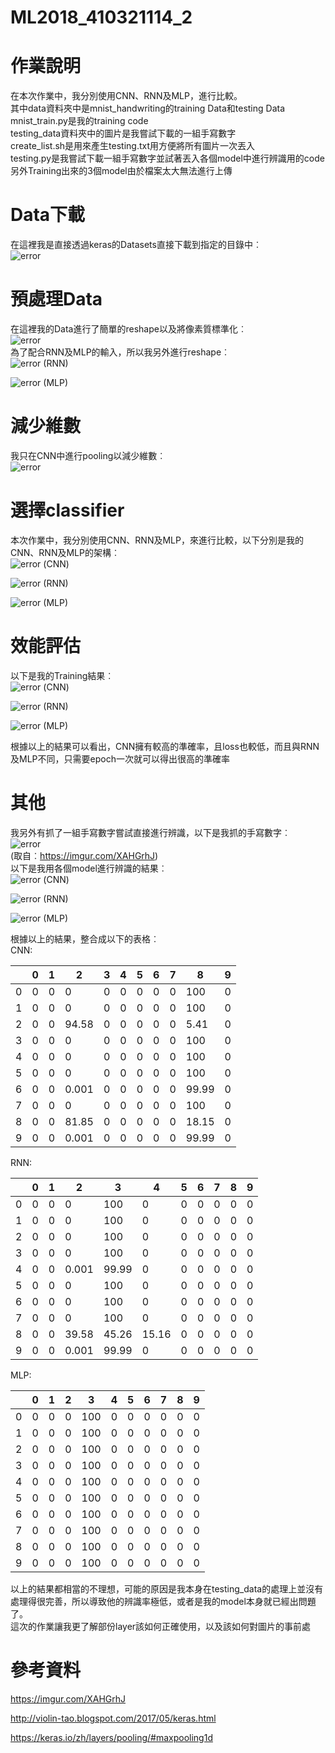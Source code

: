 # ML2018_410321114_2

# 作業說明
  在本次作業中，我分別使用CNN、RNN及MLP，進行比較。  
  其中data資料夾中是mnist_handwriting的training Data和testing Data  
  mnist_train.py是我的training code  
  testing_data資料夾中的圖片是我嘗試下載的一組手寫數字  
  create_list.sh是用來產生testing.txt用方便將所有圖片一次丟入  
  testing.py是我嘗試下載一組手寫數字並試著丟入各個model中進行辨識用的code  
  另外Training出來的3個model由於檔案太大無法進行上傳  
# Data下載
  在這裡我是直接透過keras的Datasets直接下載到指定的目錄中︰  
  ![error](https://github.com/weiwow123/ML2018_410321114_2/blob/master/readme_data/data_download.png)  
# 預處理Data
  在這裡我的Data進行了簡單的reshape以及將像素質標準化︰  
  ![error](https://github.com/weiwow123/ML2018_410321114_2/blob/master/readme_data/preprocessing1.png)  
  為了配合RNN及MLP的輸入，所以我另外進行reshape︰  
  ![error](https://github.com/weiwow123/ML2018_410321114_2/blob/master/readme_data/preprocessing2.png)
  (RNN)  
    
  ![error](https://github.com/weiwow123/ML2018_410321114_2/blob/master/readme_data/preprocessing3.png)
  (MLP)  
    
# 減少維數
  我只在CNN中進行pooling以減少維數︰  
  ![error](https://github.com/weiwow123/ML2018_410321114_2/blob/master/readme_data/pooling.png)  
# 選擇classifier
  本次作業中，我分別使用CNN、RNN及MLP，來進行比較，以下分別是我的CNN、RNN及MLP的架構︰  
  ![error](https://github.com/weiwow123/ML2018_410321114_2/blob/master/readme_data/CNN.png)
  (CNN)  
    
  ![error](https://github.com/weiwow123/ML2018_410321114_2/blob/master/readme_data/RNN.png)
  (RNN)  
    
  ![error](https://github.com/weiwow123/ML2018_410321114_2/blob/master/readme_data/MLP.png)
  (MLP)  
    
# 效能評估
  以下是我的Training結果︰  
  ![error](https://github.com/weiwow123/ML2018_410321114_2/blob/master/readme_data/CNN_Train.png)
  (CNN)  
    
  ![error](https://github.com/weiwow123/ML2018_410321114_2/blob/master/readme_data/RNN_Train.png)
  (RNN)  
  
  ![error](https://github.com/weiwow123/ML2018_410321114_2/blob/master/readme_data/MLP_Train.png)
  (MLP)  
  
  根據以上的結果可以看出，CNN擁有較高的準確率，且loss也較低，而且與RNN及MLP不同，只需要epoch一次就可以得出很高的準確率  
# 其他
  我另外有抓了一組手寫數字嘗試直接進行辨識，以下是我抓的手寫數字︰  
  ![error](https://github.com/weiwow123/ML2018_410321114_2/blob/master/readme_data/testing.jpg)  
  (取自︰https://imgur.com/XAHGrhJ)  
  以下是我用各個model進行辨識的結果︰  
  ![error](https://github.com/weiwow123/ML2018_410321114_2/blob/master/readme_data/CNN_testing.png)
  (CNN)  
    
  ![error](https://github.com/weiwow123/ML2018_410321114_2/blob/master/readme_data/RNN_testing.png)
  (RNN)  
    
  ![error](https://github.com/weiwow123/ML2018_410321114_2/blob/master/readme_data/MLP_testing.png)
  (MLP)  
    
  根據以上的結果，整合成以下的表格︰  
  CNN:  
  
  |     |  0  |  1  |  2  |  3  |  4  |  5  |  6  |  7  |  8  |  9  |  
  |-----|-----|-----|-----|-----|-----|-----|-----|-----|-----|-----|
  |  0  |  0  |  0  |  0  |  0  |  0  |  0  |  0  |  0  | 100 |  0  |  
  |  1  |  0  |  0  |  0  |  0  |  0  |  0  |  0  |  0  | 100 |  0  |  
  |  2  |  0  |  0  |94.58|  0  |  0  |  0  |  0  |  0  | 5.41|  0  |  
  |  3  |  0  |  0  |  0  |  0  |  0  |  0  |  0  |  0  | 100 |  0  |  
  |  4  |  0  |  0  |  0  |  0  |  0  |  0  |  0  |  0  | 100 |  0  |  
  |  5  |  0  |  0  |  0  |  0  |  0  |  0  |  0  |  0  | 100 |  0  |  
  |  6  |  0  |  0  |0.001|  0  |  0  |  0  |  0  |  0  |99.99|  0  |  
  |  7  |  0  |  0  |  0  |  0  |  0  |  0  |  0  |  0  | 100 |  0  |  
  |  8  |  0  |  0  |81.85|  0  |  0  |  0  |  0  |  0  |18.15|  0  |  
  |  9  |  0  |  0  |0.001|  0  |  0  |  0  |  0  |  0  |99.99|  0  |  
  
  RNN:
  
  |     |  0  |  1  |  2  |  3  |  4  |  5  |  6  |  7  |  8  |  9  |  
  |-----|-----|-----|-----|-----|-----|-----|-----|-----|-----|-----|
  |  0  |  0  |  0  |  0  | 100 |  0  |  0  |  0  |  0  |  0  |  0  |
  |  1  |  0  |  0  |  0  | 100 |  0  |  0  |  0  |  0  |  0  |  0  |
  |  2  |  0  |  0  |  0  | 100 |  0  |  0  |  0  |  0  |  0  |  0  |
  |  3  |  0  |  0  |  0  | 100 |  0  |  0  |  0  |  0  |  0  |  0  |
  |  4  |  0  |  0  |0.001|99.99|  0  |  0  |  0  |  0  |  0  |  0  |
  |  5  |  0  |  0  |  0  | 100 |  0  |  0  |  0  |  0  |  0  |  0  |
  |  6  |  0  |  0  |  0  | 100 |  0  |  0  |  0  |  0  |  0  |  0  |
  |  7  |  0  |  0  |  0  | 100 |  0  |  0  |  0  |  0  |  0  |  0  |
  |  8  |  0  |  0  |39.58|45.26|15.16|  0  |  0  |  0  |  0  |  0  |
  |  9  |  0  |  0  |0.001|99.99|  0  |  0  |  0  |  0  |  0  |  0  |
  
  MLP:
  
  |     |  0  |  1  |  2  |  3  |  4  |  5  |  6  |  7  |  8  |  9  |  
  |-----|-----|-----|-----|-----|-----|-----|-----|-----|-----|-----|
  |  0  |  0  |  0  |  0  | 100 |  0  |  0  |  0  |  0  |  0  |  0  |
  |  1  |  0  |  0  |  0  | 100 |  0  |  0  |  0  |  0  |  0  |  0  |
  |  2  |  0  |  0  |  0  | 100 |  0  |  0  |  0  |  0  |  0  |  0  |
  |  3  |  0  |  0  |  0  | 100 |  0  |  0  |  0  |  0  |  0  |  0  |
  |  4  |  0  |  0  |  0  | 100 |  0  |  0  |  0  |  0  |  0  |  0  |
  |  5  |  0  |  0  |  0  | 100 |  0  |  0  |  0  |  0  |  0  |  0  |
  |  6  |  0  |  0  |  0  | 100 |  0  |  0  |  0  |  0  |  0  |  0  |
  |  7  |  0  |  0  |  0  | 100 |  0  |  0  |  0  |  0  |  0  |  0  |
  |  8  |  0  |  0  |  0  | 100 |  0  |  0  |  0  |  0  |  0  |  0  |
  |  9  |  0  |  0  |  0  | 100 |  0  |  0  |  0  |  0  |  0  |  0  |  
  
  以上的結果都相當的不理想，可能的原因是我本身在testing_data的處理上並沒有處理得很完善，所以導致他的辨識率極低，或者是我的model本身就已經出問題了。  
  這次的作業讓我更了解部份layer該如何正確使用，以及該如何對圖片的事前處
  
# 參考資料
  https://imgur.com/XAHGrhJ  
  
  http://violin-tao.blogspot.com/2017/05/keras.html  
  
  https://keras.io/zh/layers/pooling/#maxpooling1d  
